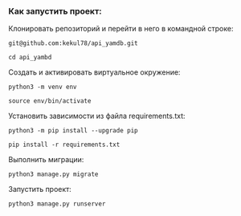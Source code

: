 ### Как запустить проект:

Клонировать репозиторий и перейти в него в командной строке:

```
git@github.com:kekul78/api_yamdb.git
```

```
cd api_yambd
```

Cоздать и активировать виртуальное окружение:

```
python3 -m venv env
```

```
source env/bin/activate
```

Установить зависимости из файла requirements.txt:

```
python3 -m pip install --upgrade pip
```

```
pip install -r requirements.txt
```

Выполнить миграции:

```
python3 manage.py migrate
```

Запустить проект:

```
python3 manage.py runserver
```
